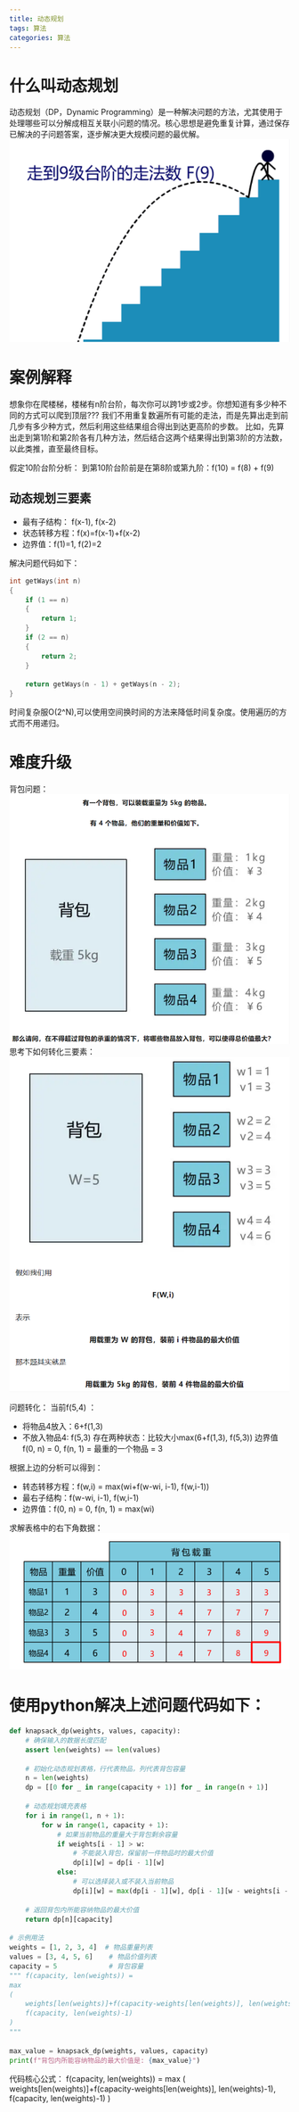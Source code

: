 ```yaml
---
title: 动态规划
tags: 算法
categories: 算法
---
```


# 什么叫动态规划
动态规划（DP，Dynamic Programming）是一种解决问题的方法，尤其使用于处理哪些可以分解成相互关联小问题的情况。核心思想是避免重复计算，通过保存已解决的子问题答案，逐步解决更大规模问题的最优解。
![](../../../image/DataStructureAndAlgorithm/Algorithm/动态规划/动态规划爬楼梯.png)
<!--more-->
# 案例解释
想象你在爬楼梯，楼梯有n阶台阶，每次你可以跨1步或2步。你想知道有多少种不同的方式可以爬到顶层???
我们不用重复数遍所有可能的走法，而是先算出走到前几步有多少种方式，然后利用这些结果组合得出到达更高阶的步数。
比如，先算出走到第1阶和第2阶各有几种方法，然后结合这两个结果得出到第3阶的方法数，以此类推，直至最终目标。

假定10阶台阶分析：
到第10阶台阶前是在第8阶或第九阶：f(10) = f(8) + f(9)

## 动态规划三要素
- 最有子结构： f(x-1), f(x-2)
- 状态转移方程：f(x)=f(x-1)+f(x-2)
- 边界值：f(1)=1, f(2)=2

解决问题代码如下：
```cpp
int getWays(int n)
{
    if (1 == n)
    {
        return 1;
    }
    if (2 == n)
    {
        return 2;
    }

    return getWays(n - 1) + getWays(n - 2);
}
```
时间复杂服O(2^N),可以使用空间换时间的方法来降低时间复杂度。使用遍历的方式而不用递归。


# 难度升级
背包问题：
![](../../../image/DataStructureAndAlgorithm/Algorithm/动态规划/背包问题1.png)
思考下如何转化三要素：
![](../../../image/DataStructureAndAlgorithm/Algorithm/动态规划/背包问题2.png)

问题转化： 
当前f(5,4) ：
- 将物品4放入：6+f(1,3)  
- 不放入物品4: f(5,3)
存在两种状态：比较大小max(6+f(1,3), f(5,3))
边界值f(0, n) = 0, f(n, 1) = 最重的一个物品 = 3

根据上边的分析可以得到：
- 转态转移方程：f(w,i) = max(wi+f(w-wi, i-1), f(w,i-1))
- 最右子结构：f(w-wi, i-1), f(w,i-1)
- 边界值：f(0, n) = 0, f(n, 1) = max(wi)

求解表格中的右下角数据：
![](../../../image/DataStructureAndAlgorithm/Algorithm/动态规划/背包问题3.png)

# 使用python解决上述问题代码如下：
```python
def knapsack_dp(weights, values, capacity):
    # 确保输入的数据长度匹配
    assert len(weights) == len(values)

    # 初始化动态规划表格，行代表物品，列代表背包容量
    n = len(weights)
    dp = [[0 for _ in range(capacity + 1)] for _ in range(n + 1)]

    # 动态规划填充表格
    for i in range(1, n + 1):
        for w in range(1, capacity + 1):
            # 如果当前物品的重量大于背包剩余容量
            if weights[i - 1] > w:
                # 不能装入背包，保留前一件物品时的最大价值
                dp[i][w] = dp[i - 1][w]
            else:
                # 可以选择装入或不装入当前物品
                dp[i][w] = max(dp[i - 1][w], dp[i - 1][w - weights[i - 1]] + values[i - 1])

    # 返回背包内所能容纳物品的最大价值
    return dp[n][capacity]

# 示例用法
weights = [1, 2, 3, 4]  # 物品重量列表
values = [3, 4, 5, 6]    # 物品价值列表
capacity = 5             # 背包容量
""" f(capacity, len(weights)) = 
max
(
    weights[len(weights)]+f(capacity-weights[len(weights)], len(weights)-1),
    f(capacity, len(weights)-1)
)
"""

max_value = knapsack_dp(weights, values, capacity)
print(f"背包内所能容纳物品的最大价值是: {max_value}")
```
代码核心公式：
f(capacity, len(weights)) = 
max
(
weights[len(weights)]+f(capacity-weights[len(weights)], len(weights)-1),
f(capacity, len(weights)-1)
)
